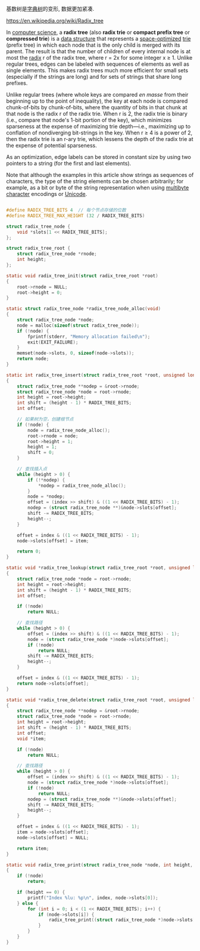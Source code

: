 基数树是[字典树](trie.md)的变形, 数据更加紧凑.

https://en.wikipedia.org/wiki/Radix_tree

In [computer science](https://en.wikipedia.org/wiki/Computer_science "Computer science"), a **radix tree** (also **radix trie** or **compact prefix tree** or **compressed trie**) is a [data structure](https://en.wikipedia.org/wiki/Data_structure "Data structure") that represents a [space-optimized](https://en.wikipedia.org/wiki/Memory_Optimization "Memory Optimization") [trie](https://en.wikipedia.org/wiki/Trie "Trie") (prefix tree) in which each node that is the only child is merged with its parent. The result is that the number of children of every internal node is at most the [radix](https://en.wikipedia.org/wiki/Radix "Radix") r of the radix tree, where r = 2x for some integer x ≥ 1. Unlike regular trees, edges can be labeled with sequences of elements as well as single elements. This makes radix trees much more efficient for small sets (especially if the strings are long) and for sets of strings that share long prefixes.

Unlike regular trees (where whole keys are compared _en masse_ from their beginning up to the point of inequality), the key at each node is compared chunk-of-bits by chunk-of-bits, where the quantity of bits in that chunk at that node is the radix r of the radix trie. When r is 2, the radix trie is binary (i.e., compare that node's 1-bit portion of the key), which minimizes sparseness at the expense of maximizing trie depth—i.e., maximizing up to conflation of nondiverging bit-strings in the key. When r ≥ 4 is a power of 2, then the radix trie is an r-ary trie, which lessens the depth of the radix trie at the expense of potential sparseness.

As an optimization, edge labels can be stored in constant size by using two pointers to a string (for the first and last elements).

Note that although the examples in this article show strings as sequences of characters, the type of the string elements can be chosen arbitrarily; for example, as a bit or byte of the string representation when using [multibyte character](https://en.wikipedia.org/wiki/Multibyte_character "Multibyte character") encodings or [Unicode](https://en.wikipedia.org/wiki/Unicode "Unicode").


```c

#define RADIX_TREE_BITS 4  // 每个节点存储的位数
#define RADIX_TREE_MAX_HEIGHT (32 / RADIX_TREE_BITS)

struct radix_tree_node {
    void *slots[1 << RADIX_TREE_BITS];
};

struct radix_tree_root {
    struct radix_tree_node *rnode;
    int height;
};

static void radix_tree_init(struct radix_tree_root *root)
{
    root->rnode = NULL;
    root->height = 0;
}

static struct radix_tree_node *radix_tree_node_alloc(void)
{
    struct radix_tree_node *node;
    node = malloc(sizeof(struct radix_tree_node));
    if (!node) {
        fprintf(stderr, "Memory allocation failed\n");
        exit(EXIT_FAILURE);
    }
    memset(node->slots, 0, sizeof(node->slots));
    return node;
}

static int radix_tree_insert(struct radix_tree_root *root, unsigned long index, void *item)
{
    struct radix_tree_node **nodep = &root->rnode;
    struct radix_tree_node *node = root->rnode;
    int height = root->height;
    int shift = (height - 1) * RADIX_TREE_BITS;
    int offset;

    // 如果树为空，创建根节点
    if (!node) {
        node = radix_tree_node_alloc();
        root->rnode = node;
        root->height = 1;
        height = 1;
        shift = 0;
    }

    // 查找插入点
    while (height > 0) {
        if (!*nodep) {
            *nodep = radix_tree_node_alloc();
        }
        node = *nodep;
        offset = (index >> shift) & ((1 << RADIX_TREE_BITS) - 1);
        nodep = (struct radix_tree_node **)&node->slots[offset];
        shift -= RADIX_TREE_BITS;
        height--;
    }

    offset = index & ((1 << RADIX_TREE_BITS) - 1);
    node->slots[offset] = item;

    return 0;
}

static void *radix_tree_lookup(struct radix_tree_root *root, unsigned long index)
{
    struct radix_tree_node *node = root->rnode;
    int height = root->height;
    int shift = (height - 1) * RADIX_TREE_BITS;
    int offset;

    if (!node)
        return NULL;

    // 查找路径
    while (height > 0) {
        offset = (index >> shift) & ((1 << RADIX_TREE_BITS) - 1);
        node = (struct radix_tree_node *)node->slots[offset];
        if (!node)
            return NULL;
        shift -= RADIX_TREE_BITS;
        height--;
    }

    offset = index & ((1 << RADIX_TREE_BITS) - 1);
    return node->slots[offset];
}

static void *radix_tree_delete(struct radix_tree_root *root, unsigned long index)
{
    struct radix_tree_node **nodep = &root->rnode;
    struct radix_tree_node *node = root->rnode;
    int height = root->height;
    int shift = (height - 1) * RADIX_TREE_BITS;
    int offset;
    void *item;

    if (!node)
        return NULL;

    // 查找路径
    while (height > 0) {
        offset = (index >> shift) & ((1 << RADIX_TREE_BITS) - 1);
        node = (struct radix_tree_node *)node->slots[offset];
        if (!node)
            return NULL;
        nodep = (struct radix_tree_node **)&node->slots[offset];
        shift -= RADIX_TREE_BITS;
        height--;
    }

    offset = index & ((1 << RADIX_TREE_BITS) - 1);
    item = node->slots[offset];
    node->slots[offset] = NULL;

    return item;
}

static void radix_tree_print(struct radix_tree_node *node, int height, unsigned long index)
{
    if (!node)
        return;

    if (height == 0) {
        printf("Index %lu: %p\n", index, node->slots[0]);
    } else {
        for (int i = 0; i < (1 << RADIX_TREE_BITS); i++) {
            if (node->slots[i]) {
                radix_tree_print((struct radix_tree_node *)node->slots[i], height - 1, (index << RADIX_TREE_BITS) | i);
            }
        }
    }
}


```